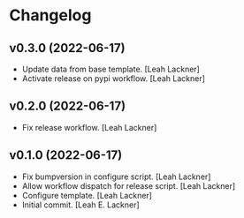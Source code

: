 Changelog
=========


v0.3.0 (2022-06-17)
-------------------
- Update data from base template. [Leah Lackner]
- Activate release on pypi workflow. [Leah Lackner]


v0.2.0 (2022-06-17)
-------------------
- Fix release workflow. [Leah Lackner]


v0.1.0 (2022-06-17)
-------------------
- Fix bumpversion in configure script. [Leah Lackner]
- Allow workflow dispatch for release script. [Leah Lackner]
- Configure template. [Leah Lackner]
- Initial commit. [Leah E. Lackner]


